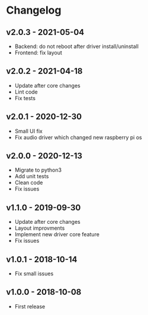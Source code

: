 # Changelog

## v2.0.3 - 2021-05-04

* Backend: do not reboot after driver install/uninstall
* Frontend: fix layout

## v2.0.2 - 2021-04-18

* Update after core changes
* Lint code
* Fix tests

## v2.0.1 - 2020-12-30

* Small UI fix
* Fix audio driver which changed new raspberry pi os

## v2.0.0 - 2020-12-13

* Migrate to python3
* Add unit tests
* Clean code
* Fix issues

## v1.1.0 - 2019-09-30

* Update after core changes
* Layout improvments
* Implement new driver core feature
* Fix issues

## v1.0.1 - 2018-10-14

* Fix small issues

## v1.0.0 - 2018-10-08

* First release

